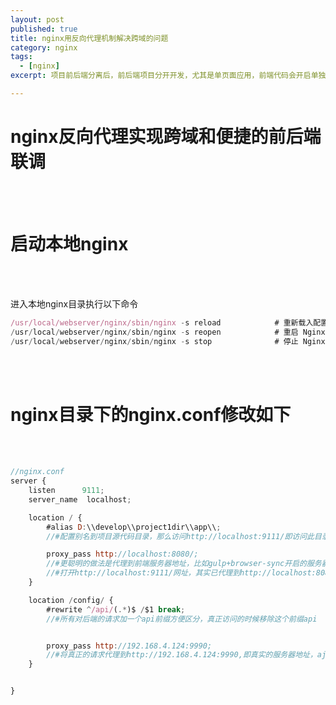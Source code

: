 ```yaml
---
layout: post
published: true
title: nginx用反向代理机制解决跨域的问题
category: nginx
tags: 
  - [nginx]
excerpt: 项目前后端分离后，前后端项目分开开发，尤其是单页面应用，前端代码会开启单独的服务器，若直接在前端项目中访问后端API，肯定会遇到因跨域不能访问的问题

---
```


# nginx反向代理实现跨域和便捷的前后端联调
<br/>
<br/>

# 启动本地nginx

<br/>
<br/>

进入本地nginx目录执行以下命令

```javascript
/usr/local/webserver/nginx/sbin/nginx -s reload            # 重新载入配置文件
/usr/local/webserver/nginx/sbin/nginx -s reopen            # 重启 Nginx
/usr/local/webserver/nginx/sbin/nginx -s stop              # 停止 Nginx
```
<br/>
<br/>

# nginx目录下的nginx.conf修改如下

<br/>
<br/>

```javascript
//nginx.conf
server {
    listen      9111;
    server_name  localhost;

    location / {
        #alias D:\\develop\\project1dir\\app\\; 
        //#配置别名到项目源代码目录，那么访问http://localhost:9111/即访问此目录

        proxy_pass http://localhost:8080/;  
        //#更聪明的做法是代理到前端服务器地址，比如gulp+browser-sync开启的服务器，能看到代码实时更新效果
        //#打开http://localhost:9111/网址，其实已代理到http://localhost:8080/了。更改代码网页会自动更新
    }

    location /config/ {
        #rewrite ^/api/(.*)$ /$1 break;   
        //#所有对后端的请求加一个api前缀方便区分，真正访问的时候移除这个前缀api


        proxy_pass http://192.168.4.124:9990;  
        //#将真正的请求代理到http://192.168.4.124:9990,即真实的服务器地址，ajax的url为/config/list的请求将会访问http://192.168.4.124:9990/config/list
    }


}

```










